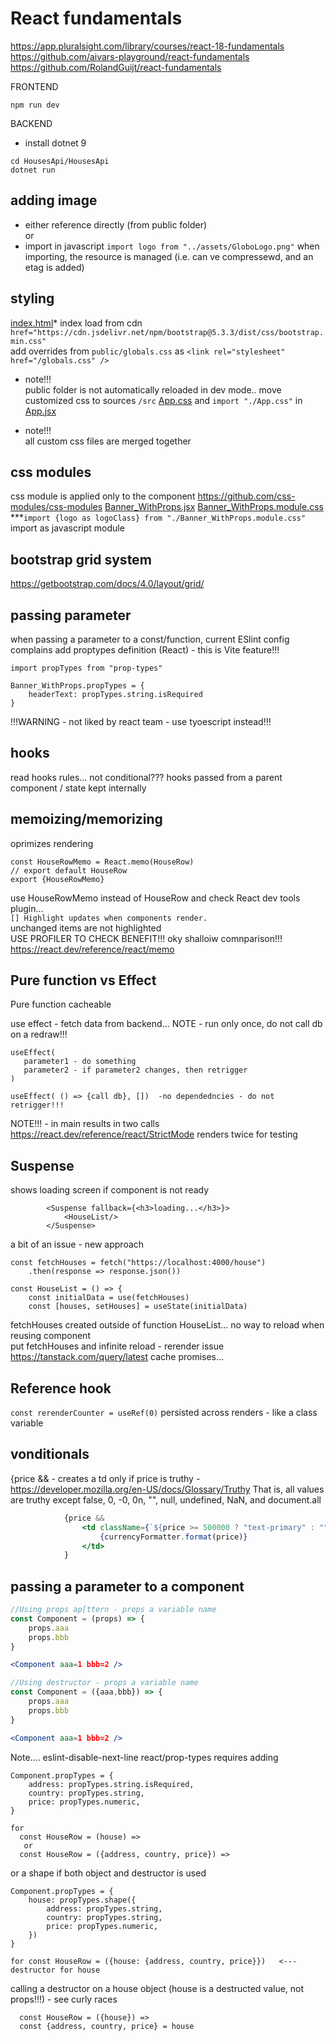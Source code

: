 React fundamentals
==================
https://app.pluralsight.com/library/courses/react-18-fundamentals
https://github.com/aivars-playground/react-fundamentals
https://github.com/RolandGuijt/react-fundamentals

FRONTEND
```shell
npm run dev
```
BACKEND
* install dotnet 9
```shell
cd HousesApi/HousesApi
dotnet run
```


adding image
------------
* either reference directly (from public folder)  
or 
* import in javascript `import logo from "../assets/GloboLogo.png"` 
when importing, the resource is managed (i.e. can ve compressewd, and an etag is added)

styling
-------
[index.html](index.html)* index
load from cdn `href="https://cdn.jsdelivr.net/npm/bootstrap@5.3.3/dist/css/bootstrap.min.css"`  
add overrides from `public/globals.css` as `<link rel="stylesheet" href="/globals.css" />`  

* note!!!  
public folder is not automatically reloaded in dev mode.. move customized css to sources `/src`
[App.css](src/App.css)  and `import "./App.css"` in [App.jsx](src/App.jsx)

* note!!!  
all custom css files are merged together

css modules
-------
css module is applied only to the component
https://github.com/css-modules/css-modules
[Banner_WithProps.jsx](src/components/Banner_WithProps.jsx)
[Banner_WithProps.module.css](src/components/Banner.module.css)
***`import {logo as logoClass} from "./Banner_WithProps.module.css"` import as javascript module



bootstrap grid system
---------------------
https://getbootstrap.com/docs/4.0/layout/grid/


passing parameter
-----------------
when passing a parameter to a const/function, current ESlint config complains
add proptypes definition (React) - this is Vite feature!!!
```
import propTypes from "prop-types"

Banner_WithProps.propTypes = {
    headerText: propTypes.string.isRequired
}
```
!!!WARNING - not liked by react team - use tyoescript instead!!!

hooks
-----
read hooks rules... not conditional???
hooks passed from a parent component / state kept internally

memoizing/memorizing
--------------------
oprimizes rendering  
```shell
const HouseRowMemo = React.memo(HouseRow)
// export default HouseRow
export {HouseRowMemo}
```
use HouseRowMemo instead of HouseRow and check React dev tools plugin...   
`[] Highlight updates when components render.`  
unchanged items are not highlighted  
USE PROFILER TO CHECK BENEFIT!!!  oky shalloiw comnparison!!!
https://react.dev/reference/react/memo


Pure function vs Effect
-----------------------
Pure function cacheable  

use effect - fetch data from backend...
NOTE - run only once, do not call db on a redraw!!!

```
useEffect(
   parameter1 - do something
   parameter2 - if parameter2 changes, then retrigger
)

useEffect( () => {call db}, [])  -no dependedncies - do not retrigger!!!
```

NOTE!!! -  <StrictMode> in main results in two calls
https://react.dev/reference/react/StrictMode
renders twice for testing  


Suspense
--------
shows loading screen if component is not ready
```
        <Suspense fallback={<h3>loading...</h3>}>
            <HouseList/>
        </Suspense>
```


a bit of an issue - new approach
```
const fetchHouses = fetch("https://localhost:4000/house")
    .then(response => response.json())

const HouseList = () => {
    const initialData = use(fetchHouses)
    const [houses, setHouses] = useState(initialData)
```
fetchHouses created outside of function HouseList... no way to reload when reusing component  
put fetchHouses and infinite reload - rerender issue  
https://tanstack.com/query/latest
cache promises... 

Reference hook
-------------
`const rerenderCounter = useRef(0)` persisted across renders - like a class variable

vonditionals
------------
{price && - creates a td only if price is truthy - https://developer.mozilla.org/en-US/docs/Glossary/Truthy
That is, all values are truthy except false, 0, -0, 0n, "", null, undefined, NaN, and document.all
```jsx
            {price &&
                <td className={`${price >= 500000 ? "text-primary" : ""}`}>
                    {currencyFormatter.format(price)}
                </td>
            }
```

passing a parameter to a component
----------------------------------
```jsx
//Using props ap[ttern - props a variable name
const Component = (props) => {
    props.aaa
    props.bbb
}

<Component aaa=1 bbb=2 />
```

```jsx
//Using destructor - props a variable name
const Component = ({aaa,bbb}) => {
    props.aaa
    props.bbb
}

<Component aaa=1 bbb=2 />
```

Note....  eslint-disable-next-line react/prop-types requires adding
```
Component.propTypes = {
    address: propTypes.string.isRequired,
    country: propTypes.string,
    price: propTypes.numeric,
}

for 
  const HouseRow = (house) =>
   or
  const HouseRow = ({address, country, price}) =>
```

or a shape if both object and destructor is used
```
Component.propTypes = {
    house: propTypes.shape({
        address: propTypes.string,
        country: propTypes.string,
        price: propTypes.numeric,
    })
}

for const HouseRow = ({house: {address, country, price}})   <--- destructor for house
```


calling a destructor on a house object (house is a destructed value, not props!!!) - see curly races
```
  const HouseRow = ({house}) =>
  const {address, country, price} = house
```

